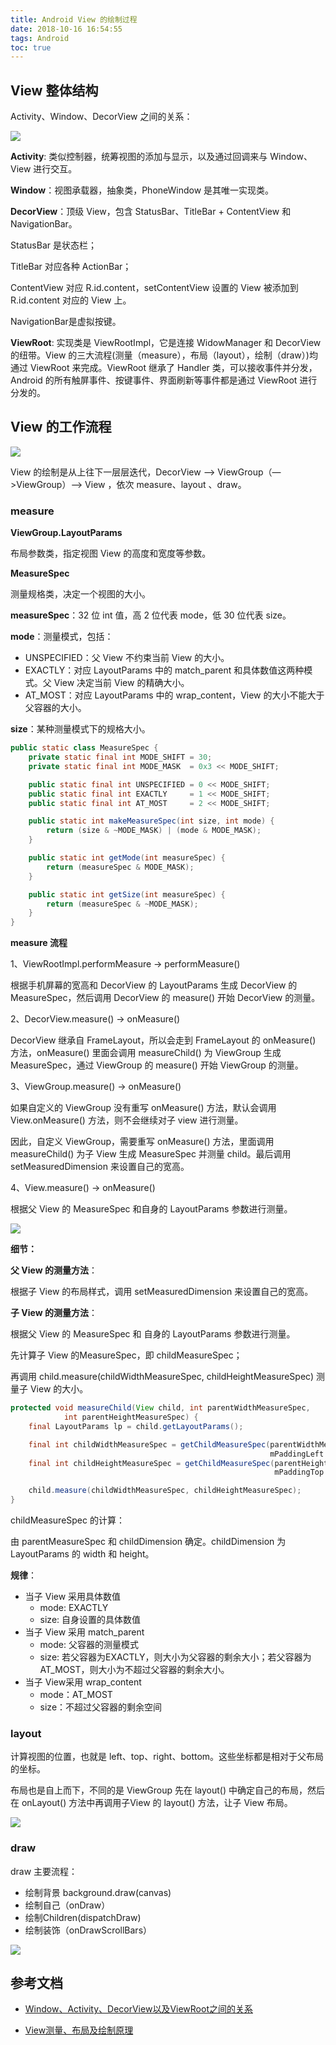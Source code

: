 ```yaml
---
title: Android View 的绘制过程
date: 2018-10-16 16:54:55
tags: Android
toc: true
---
```


## View 整体结构

Activity、Window、DecorView 之间的关系：

![](https://raw.githubusercontent.com/zywudev/blog-source/master/image/FsefzvUt3y5K6D1f262mDFGNwRsp.png)

**Activity**: 类似控制器，统筹视图的添加与显示，以及通过回调来与 Window、View 进行交互。

**Window**：视图承载器，抽象类，PhoneWindow 是其唯一实现类。

**DecorView**：顶级 View，包含 StatusBar、TitleBar + ContentView 和 NavigationBar。

StatusBar 是状态栏； 

TitleBar 对应各种 ActionBar； 

ContentView 对应 R.id.content，setContentView 设置的 View 被添加到 R.id.content 对应的 View 上。

NavigationBar是虚拟按键。

**ViewRoot**: 实现类是 ViewRootImpl，它是连接 WidowManager 和 DecorView 的纽带。View 的三大流程(测量（measure），布局（layout），绘制（draw）)均通过 ViewRoot 来完成。ViewRoot 继承了 Handler 类，可以接收事件并分发，Android 的所有触屏事件、按键事件、界面刷新等事件都是通过 ViewRoot 进行分发的。

## View 的工作流程

![](https://raw.githubusercontent.com/zywudev/blog-source/master/image/FuMzXGfmOHg5VKedzv8MvIlE9JpA.png)

View 的绘制是从上往下一层层迭代，DecorView –> ViewGroup（—>ViewGroup）–> View ，依次 measure、layout 、draw。

### measure 

**ViewGroup.LayoutParams**

布局参数类，指定视图 View 的高度和宽度等参数。

**MeasureSpec**

测量规格类，决定一个视图的大小。

**measureSpec**：32 位 int 值，高 2 位代表 mode，低 30 位代表 size。

**mode**：测量模式，包括：

- UNSPECIFIED：父 View 不约束当前 View 的大小。
- EXACTLY：对应 LayoutParams 中的 match_parent 和具体数值这两种模式。父 View 决定当前 View 的精确大小。
- AT_MOST：对应 LayoutParams 中的 wrap_content，View 的大小不能大于父容器的大小。

**size**：某种测量模式下的规格大小。

```java
public static class MeasureSpec {
    private static final int MODE_SHIFT = 30;
    private static final int MODE_MASK  = 0x3 << MODE_SHIFT;

    public static final int UNSPECIFIED = 0 << MODE_SHIFT;
    public static final int EXACTLY     = 1 << MODE_SHIFT;
    public static final int AT_MOST     = 2 << MODE_SHIFT;

    public static int makeMeasureSpec(int size, int mode) {
        return (size & ~MODE_MASK) | (mode & MODE_MASK);
    }

    public static int getMode(int measureSpec) {
        return (measureSpec & MODE_MASK);
    }

    public static int getSize(int measureSpec) {
        return (measureSpec & ~MODE_MASK);
    }
}
```

**measure 流程**

 1、ViewRootImpl.performMeasure -> performMeasure()

根据手机屏幕的宽高和 DecorView 的 LayoutParams 生成 DecorView 的 MeasureSpec，然后调用 DecorView 的 measure() 开始 DecorView 的测量。

2、DecorView.measure() -> onMeasure()

DecorView 继承自 FrameLayout，所以会走到 FrameLayout 的 onMeasure() 方法，onMeasure() 里面会调用 measureChild() 为 ViewGroup 生成 MeasureSpec，通过 ViewGroup 的 measure()  开始 ViewGroup 的测量。

3、ViewGroup.measure() -> onMeasure()

如果自定义的 ViewGroup 没有重写 onMeasure() 方法，默认会调用 View.onMeasure() 方法，则不会继续对子 view 进行测量。

因此，自定义 ViewGroup，需要重写 onMeasure() 方法，里面调用 measureChild() 为子 View 生成 MeasureSpec 并测量 child。最后调用 setMeasuredDimension 来设置自己的宽高。

4、View.measure() -> onMeasure()

根据父 View 的 MeasureSpec 和自身的 LayoutParams 参数进行测量。

![](https://raw.githubusercontent.com/zywudev/blog-source/master/image/Fo1gJQWDZccIp1nk-b72HlBkAfLd.png)

**细节：**

**父 View 的测量方法**：

根据子 View 的布局样式，调用 setMeasuredDimension 来设置自己的宽高。

**子 View 的测量方法**：

根据父 View 的 MeasureSpec 和 自身的 LayoutParams 参数进行测量。

先计算子 View 的MeasureSpec，即 childMeasureSpec；

再调用 child.measure(childWidthMeasureSpec, childHeightMeasureSpec) 测量子 View 的大小。

```java
protected void measureChild(View child, int parentWidthMeasureSpec,
            int parentHeightMeasureSpec) {
    final LayoutParams lp = child.getLayoutParams();

    final int childWidthMeasureSpec = getChildMeasureSpec(parentWidthMeasureSpec,
                                                          mPaddingLeft + mPaddingRight, lp.width);
    final int childHeightMeasureSpec = getChildMeasureSpec(parentHeightMeasureSpec,
                                                           mPaddingTop + mPaddingBottom, lp.height);

    child.measure(childWidthMeasureSpec, childHeightMeasureSpec);
}
```

childMeasureSpec 的计算：

由 parentMeasureSpec 和 childDimension 确定。childDimension 为 LayoutParams 的 width 和 height。

**规律**：

- 当子 View 采用具体数值
  - mode: EXACTLY
  - size: 自身设置的具体数值
- 当子 View 采用 match_parent
  - mode: 父容器的测量模式
  - size: 若父容器为EXACTLY，则大小为父容器的剩余大小；若父容器为 AT_MOST，则大小为不超过父容器的剩余大小。
- 当子 View采用 wrap_content
  - mode：AT_MOST
  - size：不超过父容器的剩余空间

### layout

计算视图的位置，也就是 left、top、right、bottom。这些坐标都是相对于父布局的坐标。

布局也是自上而下，不同的是 ViewGroup 先在 layout() 中确定自己的布局，然后在 onLayout() 方法中再调用子View 的 layout() 方法，让子 View 布局。

![](https://raw.githubusercontent.com/zywudev/blog-source/master/image/FuyoJtSyZy8NbilQKC6f4aU_VdPz.png)

### draw

draw 主要流程：

- 绘制背景 background.draw(canvas)
- 绘制自己（onDraw）
- 绘制Children(dispatchDraw)
- 绘制装饰（onDrawScrollBars）

![](https://raw.githubusercontent.com/zywudev/blog-source/master/image/FuMME_uu0Sb6lbxjXmPherQOYs_k.png)

## 参考文档

- [Window、Activity、DecorView以及ViewRoot之间的关系](https://love2.io/@funkkiid/doc/android_interview//android/basis/decorview.md)  

- [View测量、布局及绘制原理](https://love2.io/@funkkiid/doc/android_interview//android/basis/custom_view.md)



















